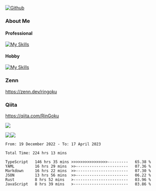 [![Github](https://img.shields.io/github/followers/RinGoku?label=Follow&style=social)](https://github.com/RinGoku)

### About Me
#### Professional
[![My Skills](https://skillicons.dev/icons?i=react,ts,js,nodejs,java,graphql,firebase,githubactions&theme=light)](https://skillicons.dev)
#### Hobby
[![My Skills](https://skillicons.dev/icons?i=unity,rust,py&theme=light)](https://skillicons.dev)

### Zenn
https://zenn.dev/ringoku
### Qiita
https://qiita.com/RinGoku


![](https://github-profile-summary-cards.vercel.app/api/cards/profile-details?username=RinGoku&theme=default)

![](https://github-profile-summary-cards.vercel.app/api/cards/repos-per-language?username=RinGoku&theme=default)![](https://github-profile-summary-cards.vercel.app/api/cards/stats?username=RinGoku&theme=default)

<!--START_SECTION:waka-->

```text
From: 19 December 2022 - To: 17 April 2023

Total Time: 224 hrs 13 mins

TypeScript   146 hrs 35 mins >>>>>>>>>>>>>>>>---------   65.38 %
YAML         16 hrs 29 mins  >>-----------------------   07.36 %
Markdown     16 hrs 22 mins  >>-----------------------   07.30 %
JSON         13 hrs 56 mins  >>-----------------------   06.22 %
Rust         8 hrs 52 mins   >------------------------   03.96 %
JavaScript   8 hrs 39 mins   >------------------------   03.86 %
```

<!--END_SECTION:waka-->
